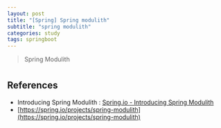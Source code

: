 ```yaml
---
layout: post
title: "[Spring] Spring modulith"
subtitle: "spring modulith"
categories: study
tags: springboot
---
```


> Spring Modulith  

# 

## References
- Introducing Spring Modulith : [Spring.io - Introducing Spring Modulith](https://spring.io/blog/2022/10/21/introducing-spring-modulith)
- [https://spring.io/projects/spring-modulith](https://spring.io/projects/spring-modulith)